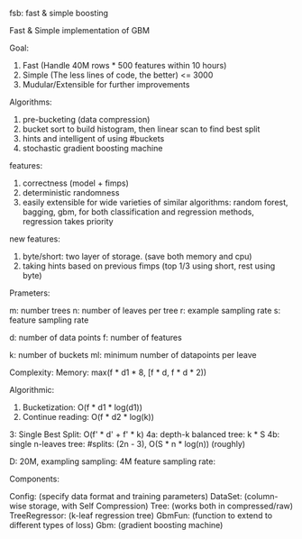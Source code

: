 fsb: fast & simple boosting

Fast & Simple implementation of GBM

Goal:
1) Fast (Handle 40M rows * 500 features within 10 hours)
2) Simple (The less lines of code, the better) <= 3000
3) Mudular/Extensible for further improvements

Algorithms:
1) pre-bucketing (data compression)
2) bucket sort to build histogram, then linear scan to find best split
3) hints and intelligent of using #buckets
4) stochastic gradient boosting machine

features:
1) correctness (model + fimps)
2) deterministic randomness
3) easily extensible for wide varieties of similar algorithms: random forest, bagging, gbm, for both classification and regression methods, regression takes priority

new features:
1) byte/short: two layer of storage. (save both memory and cpu)
2) taking hints based on previous fimps (top 1/3 using short, rest using byte)

Prameters:

m: number trees
n: number of leaves per tree
r: example sampling rate
s: feature sampling rate

d: number of data points
f: number of features

k: number of buckets
ml: minimum number of datapoints per leave

Complexity:
Memory: max(f * d1 * 8, [f * d, f * d * 2))

Algorithmic:
1. Bucketization: O(f * d1 * log(d1))
2. Continue reading: O(f * d2 * log(k))

3: Single Best Split: O(f' * d' + f' * k)
4a: depth-k balanced tree: k * S
4b: single n-leaves tree: #splits: (2n - 3), O(S * n * log(n)) (roughly)

D: 20M, exampling sampling: 4M
feature sampling rate:

Components:

Config:        (specify data format and training parameters)
DataSet:       (column-wise storage, with Self Compression)
Tree:          (works both in compressed/raw)
TreeRegressor: (k-leaf regression tree)
GbmFun:        (function to extend to different types of loss)
Gbm:           (gradient boosting machine)


